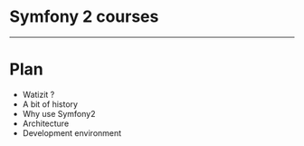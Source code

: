 # Symfony 2 courses

---

# Plan

*   Watizit ?
*   A bit of history
*   Why use Symfony2
*   Architecture
*   Development environment

